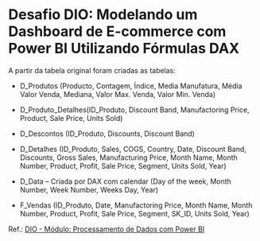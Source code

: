 # Desafio DIO: Modelando um Dashboard de E-commerce com Power BI Utilizando Fórmulas DAX

A partir da tabela original foram criadas as tabelas:

- D_Produtos (Producto, Contagem, Índice, Media Manufatura, Média Valor Venda, Mediana, Valor Max. Venda, Valor Min. Venda)

- D_Produto_Detalhes(ID_Produto, Discount Band, Manufactoring Price, Product, Sale Price, Units Sold)

- D_Descontos (ID_Produto, Discounts, Discount Band)

- D_Detalhes (ID_Produto, Sales, COGS, Country, Date, Discount Band, Discounts, Gross Sales, Manufacturing Price, Month Name, Month Number, Product, Profit, Sale Price, Segment, Units Sold, Year)

- D_Data – Criada por DAX com calendar (Day of the week, Month Number, Week Number, Weeks Day, Year)

- F_Vendas (ID_Produto, Date, Manufactoring Price, Month Name, Month Number, Product, Profit, Sale Price, Segment, SK_ID, Units Sold, Year)


Ref.: [DIO - Módulo: Processamento de Dados com Power BI](https://github.com/julianazanelatto/power_bi_analyst)
